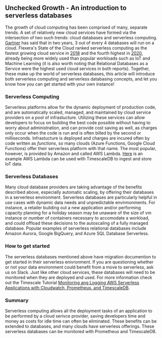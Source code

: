 ## Unchecked Growth - An introduction to serverless databases

The growth of cloud computing has been comprised of many, separate trends. A set of relatively new cloud services have formed via the intersection of two such trends: cloud databases and serverless computing. [Gartner](https://www.gartner.com/en/newsroom/press-releases/2019-07-01-gartner-says-the-future-of-the-database-market-is-the) has said that in two years, 3 out of every 4 databases will run on a cloud. Flexera's State of the Cloud ranked serverless computing as the fastest growing cloud service in [2018](https://www.suse.com/media/report/rightscale_2018_state_of_the_cloud_report.pdf) and the fourth highest in [2020](https://info.flexera.com/SLO-CM-REPORT-State-of-the-Cloud-2020), already being more widely used than popular workloads such as IoT and Machine Learning (it is also worth noting that Relational Databases as a Service were the highest used cloud services in both reports). Together, these make up the world of serverless databases, this article will introduce both serverless computing and serverless databasing concepts, and let you know how you can get started with your own instance!


### Serverless Computing

Serverless platforms allow for the dynamic deployment of production code, and are automatically scaled, managed, and maintained by cloud service providers on a pool of infrastucture. Utilizing these services can allow developers to focus on building the best code possible without having to worry about administration, and can provide cost saving as well, as charges only occur when the code is run and is often billed by the second or milliseconds. Infrastucture is deployed and charges are incured often by code written as *functions*, so many clouds (Azure Functions, Google Cloud Functions) offer their serverless platform with that name. The most popular, however, is provided by Amazon and called AWS Lambda. [Here](https://blog.timescale.com/blog/using-aws-lambda-with-timescale-cloud-for-iot-data/) is an example AWS Lambda can be used with TimescaleDB to ingest and store IoT data.

### Serverless Databases

Many cloud database providers are taking advantage of the benefits described above, especially automatic scaling, by offering their databases in a serverless environment. Serverless databases are particularly helpful in use cases with dynamic data needs and unpredictable envirmonments. For instance, a retailer building out a new application and/or performing capacity planning for a holiday season may be unaware of the size of vm instance or number of containers necessary to accomodate a workload, and could offload these decisions to the autoscaling of a fully managed database. Popular examples of serverless relational databases include Amazon Aurora, Google BigQuery, and Azure SQL Database Serverless.

### How to get started

The serverless databases mentioned above have migration documention to get started in their serverless enivronment. If you are questioning whether or not your data environment could benefit from a move to serverless, ask us on Slack. Just like other cloud services, these databases will need to be monitored when they are deployed and used. For more information check out the Timescale Tutorial [Monitoring ang Logging AWS Serverless Applications with Cloudwatch, Prometheus, and TimescaleDB](https://github.com/PubChimps/Timescale/edit/master/README.md).

### Summary

Serverless computing allows all the deployment tasks of an application to be performed by a cloud serivce provider, saving developers time and money as costs for idle time can often be eliminated. These benefits can be extended to databases, and many clouds have serverless offerings. These serverless databases can be monitored with Prometheus and TimescaleDB.
